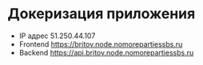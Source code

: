# Докеризация приложения

- IP адрес 51.250.44.107
- Frontend https://britov.node.nomorepartiessbs.ru
- Backend https://api.britov.node.nomorepartiessbs.ru